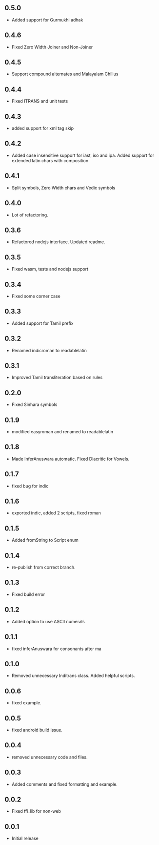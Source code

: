 ## 0.5.0

- Added support for Gurmukhi adhak

## 0.4.6

- Fixed Zero Width Joiner and Non-Joiner

## 0.4.5

- Support compound alternates and Malayalam Chillus

## 0.4.4

- Fixed ITRANS and unit tests

## 0.4.3

- added support for xml tag skip

## 0.4.2

- Added case insensitive support for iast, iso and ipa. Added support for extended latin chars with composition

## 0.4.1

- Split symbols, Zero Width chars and Vedic symbols

## 0.4.0

- Lot of refactoring.

## 0.3.6

- Refactored nodejs interface. Updated readme.

## 0.3.5

- Fixed wasm, tests and nodejs support

## 0.3.4

- Fixed some corner case

## 0.3.3

- Added support for Tamil prefix

## 0.3.2

- Renamed indicroman to readablelatin

## 0.3.1

- Improved Tamil transliteration based on rules

## 0.2.0

- Fixed Sinhara symbols

## 0.1.9

- modified easyroman and renamed to readablelatin

## 0.1.8

- Made InferAnuswara automatic. Fixed Diacritic for Vowels.

## 0.1.7

- fixed bug for indic

## 0.1.6

- exported indic, added 2 scripts, fixed roman

## 0.1.5

- Added fromString to Script enum

## 0.1.4

- re-publish from correct branch.

## 0.1.3

- Fixed build error

## 0.1.2

- Added option to use ASCII numerals

## 0.1.1

- fixed inferAnuswara for consonants after ma

## 0.1.0

- Removed unnecessary Inditrans class. Added helpful scripts.

## 0.0.6

- fixed example.

## 0.0.5

- fixed android build issue.

## 0.0.4

- removed unnecessary code and files.

## 0.0.3

- Added comments and fixed formatting and example.

## 0.0.2

- Fixed ffi_lib for non-web

## 0.0.1

- Initial release
